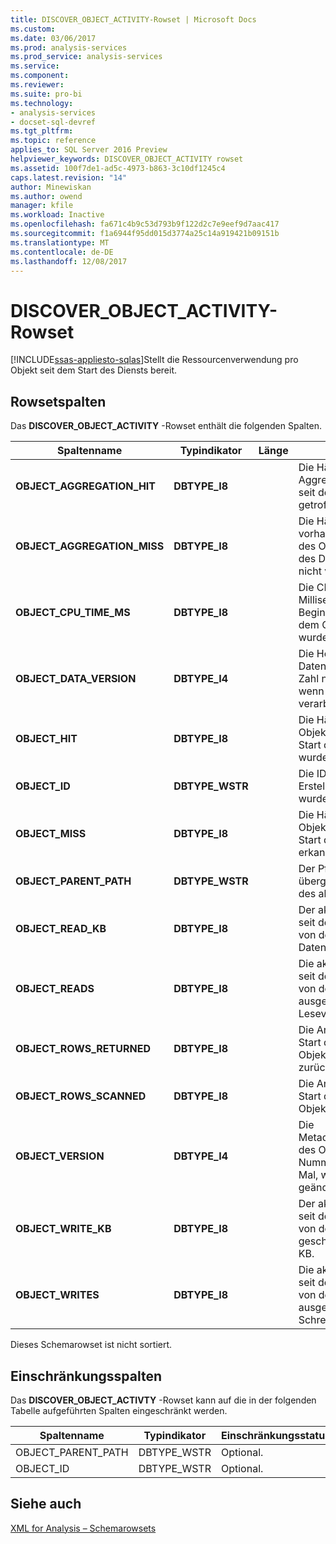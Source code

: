 ```yaml
---
title: DISCOVER_OBJECT_ACTIVITY-Rowset | Microsoft Docs
ms.custom: 
ms.date: 03/06/2017
ms.prod: analysis-services
ms.prod_service: analysis-services
ms.service: 
ms.component: 
ms.reviewer: 
ms.suite: pro-bi
ms.technology:
- analysis-services
- docset-sql-devref
ms.tgt_pltfrm: 
ms.topic: reference
applies_to: SQL Server 2016 Preview
helpviewer_keywords: DISCOVER_OBJECT_ACTIVITY rowset
ms.assetid: 100f7de1-ad5c-4973-b863-3c10df1245c4
caps.latest.revision: "14"
author: Minewiskan
ms.author: owend
manager: kfile
ms.workload: Inactive
ms.openlocfilehash: fa671c4b9c53d793b9f122d2c7e9eef9d7aac417
ms.sourcegitcommit: f1a6944f95dd015d3774a25c14a919421b09151b
ms.translationtype: MT
ms.contentlocale: de-DE
ms.lasthandoff: 12/08/2017
---
```

# <a name="discoverobjectactivity-rowset"></a>DISCOVER_OBJECT_ACTIVITY-Rowset
[!INCLUDE[ssas-appliesto-sqlas](../../../includes/ssas-appliesto-sqlas.md)]Stellt die Ressourcenverwendung pro Objekt seit dem Start des Diensts bereit.  
  
## <a name="rowset-columns"></a>Rowsetspalten  
 Das **DISCOVER_OBJECT_ACTIVITY** -Rowset enthält die folgenden Spalten.  
  
|Spaltenname|Typindikator|Länge|Description|  
|-----------------|--------------------|------------|-----------------|  
|**OBJECT_AGGREGATION_HIT**|**DBTYPE_I8**||Die Häufigkeit, mit der eine Aggregation des Objekts seit dem Start des Diensts getroffen wurde.|  
|**OBJECT_AGGREGATION_MISS**|**DBTYPE_I8**||Die Häufigkeit, mit der eine vorhandene Aggregation des Objekts seit dem Start des Diensts erkannt (d. h. nicht verwendet) wurde.|  
|**OBJECT_CPU_TIME_MS**|**DBTYPE_I8**||Die CPU-Zeit in Millisekunden, die seit dem Beginn des Diensts von dem Objekt beansprucht wurde.|  
|**OBJECT_DATA_VERSION**|**DBTYPE_I4**||Die Herkunftszahl der Daten in dem Objekt, diese Zahl nimmt jedes Mal zu, wenn das Objekt verarbeitet wird.|  
|**OBJECT_HIT**|**DBTYPE_I8**||Die Häufigkeit, mit der das Objekt im Cache seit dem Start des Diensts getroffen wurde.|  
|**OBJECT_ID**|**DBTYPE_WSTR**||Die ID des Objekts, die zur Erstellungszeit definiert wurde.|  
|**OBJECT_MISS**|**DBTYPE_I8**||Die Häufigkeit, mit der das Objekt im Cache seit dem Start des Diensts nicht erkannt wurde.|  
|**OBJECT_PARENT_PATH**|**DBTYPE_WSTR**||Der Pfad zu dem übergeordneten Element des aktuellen Objekts.|  
|**OBJECT_READ_KB**|**DBTYPE_I8**||Der akkumulierte Wert der seit dem Start des Diensts von dem Objekt gelesenen Daten in KB.|  
|**OBJECT_READS**|**DBTYPE_I8**||Die akkumulierte Zahl der seit dem Start des Diensts von dem Objekt ausgeführten Lesevorgänge.|  
|**OBJECT_ROWS_RETURNED**|**DBTYPE_I8**||Die Anzahl der seit dem Start des Diensts von dem Objekt an den Aufrufer zurückgegebenen Zeilen.|  
|**OBJECT_ROWS_SCANNED**|**DBTYPE_I8**||Die Anzahl der seit dem Start des Diensts von dem Objekt gescannten Zeilen.|  
|**OBJECT_VERSION**|**DBTYPE_I4**||Die Metadatenversionsnummer des Objekts, diese Nummer ändert sich jedes Mal, wenn das Objekt geändert wird.|  
|**OBJECT_WRITE_KB**|**DBTYPE_I8**||Der akkumulierte Wert der seit dem Start des Diensts von dem Objekt geschriebenen Daten in KB.|  
|**OBJECT_WRITES**|**DBTYPE_I8**||Die akkumulierte Zahl der seit dem Start des Diensts von dem Objekt ausgeführten Schreibvorgänge.|  
  
 Dieses Schemarowset ist nicht sortiert.  
  
## <a name="restriction-columns"></a>Einschränkungsspalten  
 Das **DISCOVER_OBJECT_ACTIVTY** -Rowset kann auf die in der folgenden Tabelle aufgeführten Spalten eingeschränkt werden.  
  
|Spaltenname|Typindikator|Einschränkungsstatus|  
|-----------------|--------------------|-----------------------|  
|OBJECT_PARENT_PATH|DBTYPE_WSTR|Optional.|  
|OBJECT_ID|DBTYPE_WSTR|Optional.|  
  
## <a name="see-also"></a>Siehe auch  
 [XML for Analysis – Schemarowsets](../../../analysis-services/schema-rowsets/xml/xml-for-analysis-schema-rowsets.md)  
  
  
